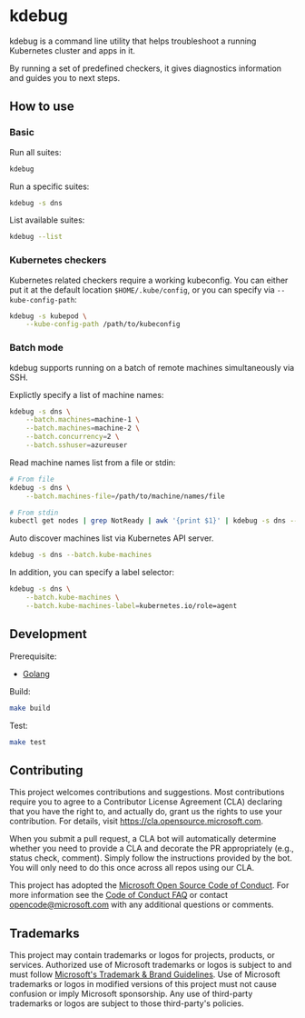 # kdebug

kdebug is a command line utility that helps troubleshoot a running Kubernetes cluster and apps in it.

By running a set of predefined checkers, it gives diagnostics information and guides you to next steps.

## How to use

### Basic

Run all suites:

```bash
kdebug
```

Run a specific suites:

```bash
kdebug -s dns
```

List available suites:

```bash
kdebug --list
```

### Kubernetes checkers

Kubernetes related checkers require a working kubeconfig. You can either put it at the default location `$HOME/.kube/config`, or you can specify via `--kube-config-path`:

```bash
kdebug -s kubepod \
    --kube-config-path /path/to/kubeconfig
```

### Batch mode

kdebug supports running on a batch of remote machines simultaneously via SSH.

Explictly specify a list of machine names:

```bash
kdebug -s dns \
    --batch.machines=machine-1 \
    --batch.machines=machine-2 \
    --batch.concurrency=2 \
    --batch.sshuser=azureuser
```

Read machine names list from a file or stdin:

```bash
# From file
kdebug -s dns \
    --batch.machines-file=/path/to/machine/names/file

# From stdin
kubectl get nodes | grep NotReady | awk '{print $1}' | kdebug -s dns --batch.machines-file=-
```

Auto discover machines list via Kubernetes API server.

```bash
kdebug -s dns --batch.kube-machines
```

In addition, you can specify a label selector:

```bash
kdebug -s dns \
    --batch.kube-machines \
    --batch.kube-machines-label=kubernetes.io/role=agent
```

## Development

Prerequisite:

* [Golang](https://go.dev/dl/)

Build:

```bash
make build
```

Test:

```bash
make test
```

## Contributing

This project welcomes contributions and suggestions.  Most contributions require you to agree to a
Contributor License Agreement (CLA) declaring that you have the right to, and actually do, grant us
the rights to use your contribution. For details, visit https://cla.opensource.microsoft.com.

When you submit a pull request, a CLA bot will automatically determine whether you need to provide
a CLA and decorate the PR appropriately (e.g., status check, comment). Simply follow the instructions
provided by the bot. You will only need to do this once across all repos using our CLA.

This project has adopted the [Microsoft Open Source Code of Conduct](https://opensource.microsoft.com/codeofconduct/).
For more information see the [Code of Conduct FAQ](https://opensource.microsoft.com/codeofconduct/faq/) or
contact [opencode@microsoft.com](mailto:opencode@microsoft.com) with any additional questions or comments.

## Trademarks

This project may contain trademarks or logos for projects, products, or services. Authorized use of Microsoft
trademarks or logos is subject to and must follow
[Microsoft's Trademark & Brand Guidelines](https://www.microsoft.com/en-us/legal/intellectualproperty/trademarks/usage/general).
Use of Microsoft trademarks or logos in modified versions of this project must not cause confusion or imply Microsoft sponsorship.
Any use of third-party trademarks or logos are subject to those third-party's policies.
